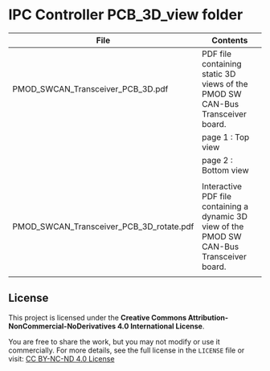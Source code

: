 # IPC Controller PCB_3D_view folder  

|                  File                    |                                     Contents                                                |
|------------------------------------------|---------------------------------------------------------------------------------------------|
| PMOD_SWCAN_Transceiver_PCB_3D.pdf        | PDF file containing static 3D views of the PMOD SW CAN-Bus Transceiver board.               |
|                                          |         page 1 : Top view                                                                   |
|                                          |         page 2 : Bottom view                                                                |
|                                          |                                                                                             |
| PMOD_SWCAN_Transceiver_PCB_3D_rotate.pdf | Interactive PDF file containing a dynamic 3D view of the PMOD SW CAN-Bus Transceiver board. |
|                                          |                                                                                             |



## License

This project is licensed under the **Creative Commons Attribution-NonCommercial-NoDerivatives 4.0 International License**.

You are free to share the work, but you may not modify or use it commercially. For more details, see the full license in the `LICENSE` file or visit: [CC BY-NC-ND 4.0 License](https://creativecommons.org/licenses/by-nc-nd/4.0/)
